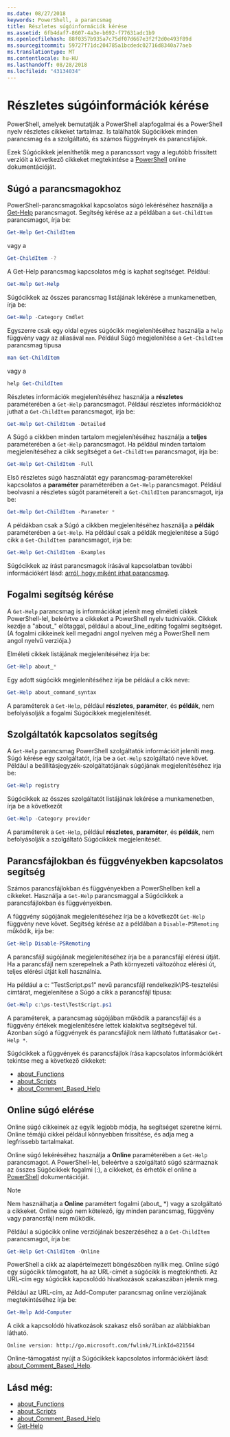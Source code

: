 ```yaml
---
ms.date: 08/27/2018
keywords: PowerShell, a parancsmag
title: Részletes súgóinformációk kérése
ms.assetid: 6fb4daf7-8607-4a3e-b692-f77631adc1b9
ms.openlocfilehash: 88f0357b935a7c75df07d667e3f2f2d0e493f89d
ms.sourcegitcommit: 59727f71dc204785a1bcdedc02716d8340a77aeb
ms.translationtype: MT
ms.contentlocale: hu-HU
ms.lasthandoff: 08/28/2018
ms.locfileid: "43134034"
---
```

# <a name="getting-detailed-help-information"></a>Részletes súgóinformációk kérése

PowerShell, amelyek bemutatják a PowerShell alapfogalmai és a PowerShell nyelv részletes cikkeket tartalmaz. Is találhatók Súgócikkek minden parancsmag és a szolgáltató, és számos függvények és parancsfájlok.

Ezek Súgócikkek jeleníthetők meg a parancssort vagy a legutóbb frissített verzióit a következő cikkeket megtekintése a [PowerShell](/powershell/scripting/powershell-scripting) online dokumentációját.

## <a name="getting-help-for-cmdlets"></a>Súgó a parancsmagokhoz

PowerShell-parancsmagokkal kapcsolatos súgó lekéréséhez használja a [Get-Help](/powershell/module/microsoft.powershell.core/Get-Help) parancsmagot. Segítség kérése az a példában a `Get-ChildItem` parancsmagot, írja be:

```powershell
Get-Help Get-ChildItem
```

vagy a

```powershell
Get-ChildItem -?
```

A Get-Help parancsmag kapcsolatos még is kaphat segítséget. Például:

```powershell
Get-Help Get-Help
```

Súgócikkek az összes parancsmag listájának lekérése a munkamenetben, írja be:

```powershell
Get-Help -Category Cmdlet
```

Egyszerre csak egy oldal egyes súgócikk megjelenítéséhez használja a `help` függvény vagy az aliasával `man`.
Például Súgó megjelenítése a `Get-ChildItem` parancsmag típusa

```powershell
man Get-ChildItem
```

vagy a

```powershell
help Get-ChildItem
```

Részletes információk megjelenítéséhez használja a **részletes** paraméterében a `Get-Help` parancsmagot. Például részletes információkhoz juthat a `Get-ChildItem` parancsmagot, írja be:

```powershell
Get-Help Get-ChildItem -Detailed
```

A Súgó a cikkben minden tartalom megjelenítéséhez használja a **teljes** paraméterében a `Get-Help` parancsmagot. Ha például minden tartalom megjelenítéséhez a cikk segítséget a `Get-ChildItem` parancsmagot, írja be:

```powershell
Get-Help Get-ChildItem -Full
```

Első részletes súgó használatát egy parancsmag-paraméterekkel kapcsolatos a **paraméter** paraméterében a `Get-Help` parancsmagot. Például beolvasni a részletes súgót paramétereit a `Get-ChildItem` parancsmagot, írja be:

```powershell
Get-Help Get-ChildItem -Parameter *
```

A példákban csak a Súgó a cikkben megjelenítéséhez használja a **példák** paraméterében a `Get-Help`.
Ha például csak a példák megjelenítése a Súgó cikk a `Get-ChildItem `parancsmagot, írja be:

```powershell
Get-Help Get-ChildItem -Examples
```

Súgócikkek az írást parancsmagok írásával kapcsolatban további információkért lásd: [arról, hogy miként írhat parancsmag](/powershell/developer/help/writing-help-for-windows-powershell-cmdlets).

## <a name="getting-conceptual-help"></a>Fogalmi segítség kérése

A `Get-Help` parancsmag is információkat jelenít meg elméleti cikkek PowerShell-lel, beleértve a cikkeket a PowerShell nyelv tudnivalók. Cikkek kezdje a "about_" előtaggal, például a about_line_editing fogalmi segítséget. (A fogalmi cikkeinek kell megadni angol nyelven még a PowerShell nem angol nyelvű verziója.)

Elméleti cikkek listájának megjelenítéséhez írja be:

```powershell
Get-Help about_*
```

Egy adott súgócikk megjelenítéséhez írja be például a cikk neve:

```powershell
Get-Help about_command_syntax
```

A paraméterek a `Get-Help`, például **részletes**, **paraméter**, és **példák**, nem befolyásolják a fogalmi Súgócikkek megjelenítését.

## <a name="getting-help-about-providers"></a>Szolgáltatók kapcsolatos segítség

A `Get-Help` parancsmag PowerShell szolgáltatók információit jeleníti meg. Súgó kérése egy szolgáltatót, írja be a `Get-Help` szolgáltató neve követ. Például a beállításjegyzék-szolgáltatójának súgójának megjelenítéséhez írja be:

```powershell
Get-Help registry
```

Súgócikkek az összes szolgáltatót listájának lekérése a munkamenetben, írja be a következőt

```powershell
Get-Help -Category provider
```

A paraméterek a `Get-Help`, például **részletes**, **paraméter**, és **példák**, nem befolyásolják a szolgáltató Súgócikkek megjelenítését.

## <a name="getting-help-about-scripts-and-functions"></a>Parancsfájlokban és függvényekben kapcsolatos segítség

Számos parancsfájlokban és függvényekben a PowerShellben kell a cikkeket. Használja a `Get-Help` parancsmaggal a Súgócikkek a parancsfájlokban és függvényekben.

A függvény súgójának megjelenítéséhez írja be a következőt `Get-Help` függvény neve követ. Segítség kérése az a példában a `Disable-PSRemoting` működik, írja be:

```powershell
Get-Help Disable-PSRemoting
```

A parancsfájl súgójának megjelenítéséhez írja be a parancsfájl elérési útját. Ha a parancsfájl nem szerepelnek a Path környezeti változóhoz elérési út, teljes elérési útját kell használnia.

Ha például a c: "TestScript.ps1" nevű parancsfájl rendelkezik\\PS-tesztelési címtárat, megjelenítése a Súgó a cikk a parancsfájl típusa:

```powershell
Get-Help c:\ps-test\TestScript.ps1
```

A paraméterek, a parancsmag súgójában működik a parancsfájl és a függvény értékek megjelenítésére lettek kialakítva segítségével túl. Azonban súgó a függvények és parancsfájlok nem látható futtatásakor `Get-Help *`.

Súgócikkek a függvények és parancsfájlok írása kapcsolatos információkért tekintse meg a következő cikkeket:

- [about_Functions](/powershell/module/microsoft.powershell.core/about/about_functions)
- [about_Scripts](/powershell/module/microsoft.powershell.core/about/about_scripts)
- [about_Comment_Based_Help](/powershell/module/microsoft.powershell.core/about/about_comment_based_help)

## <a name="getting-help-online"></a>Online súgó elérése

Online súgó cikkeinek az egyik legjobb módja, ha segítséget szeretne kérni. Online témájú cikkei például könnyebben frissítése, és adja meg a legfrissebb tartalmakat.

Online súgó lekéréséhez használja a **Online** paraméterében a `Get-Help` parancsmagot. A PowerShell-lel, beleértve a szolgáltató súgó származnak az összes Súgócikkek fogalmi (:), a cikkeket, és érhetők el online a [PowerShell](/powershell/scripting/powershell-scripting) dokumentációját.

> [!NOTE]
> Nem használhatja a **Online** paramétert fogalmi (about_ *) vagy a szolgáltató a cikkeket.
> Online súgó nem kötelező, így minden parancsmag, függvény vagy parancsfájl nem működik.

Például a súgócikk online verziójának beszerzéséhez a a `Get-ChildItem` parancsmagot, írja be:

```powershell
Get-Help Get-ChildItem -Online
```

PowerShell a cikk az alapértelmezett böngészőben nyílik meg. Online súgó egy súgócikk támogatott, ha az URL-címét a súgócikk is megtekintheti. Az URL-cím egy súgócikk kapcsolódó hivatkozások szakaszában jelenik meg.

Például az URL-cím, az Add-Computer parancsmag online verziójának megtekintéséhez írja be:

```powershell
Get-Help Add-Computer
```

A cikk a kapcsolódó hivatkozások szakasz első sorában az alábbiakban látható.

```Output
Online version: http://go.microsoft.com/fwlink/?LinkId=821564
```

Online-támogatást nyújt a Súgócikkek kapcsolatos információkért lásd: [about_Comment_Based_Help](/powershell/module/microsoft.powershell.core/about/about_comment_based_help).

## <a name="see-also"></a>Lásd még:

- [about_Functions](/powershell/module/microsoft.powershell.core/about/about_functions)
- [about_Scripts](/powershell/module/microsoft.powershell.core/about/about_scripts)
- [about_Comment_Based_Help](/powershell/module/microsoft.powershell.core/about/about_comment_based_help)
- [Get-Help](/powershell/module/microsoft.powershell.core/get-help)
